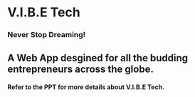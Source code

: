 # V.I.B.E Tech
### Never Stop Dreaming!

## A Web App desgined for all the budding entrepreneurs across the globe. 


#### Refer to the PPT for more details about V.I.B.E Tech.
